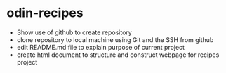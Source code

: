 # odin-recipes
- Show use of github to create repository
- clone repository to local machine using Git and the SSH from github
- edit README.md file to explain purpose of current project
- create html document to structure and construct webpage for recipes project